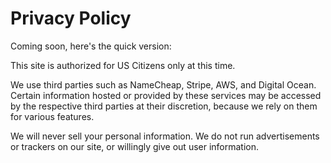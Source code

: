 # Privacy Policy

Coming soon, here's the quick version:

This site is authorized for US Citizens only at this time.

We use third parties such as NameCheap, Stripe, AWS, and Digital Ocean.  Certain information hosted or provided by these services may be accessed by the respective third parties at their discretion, because we rely on them for various features.

We will never sell your personal information.  We do not run advertisements or trackers on our site, or willingly give out user information.

